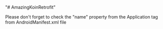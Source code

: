 "# AmazingKoinRetrofit" 

Please don't forget to check the "name" property from the Application tag from AndroidManifest.xml file
